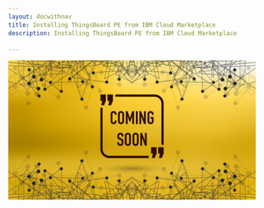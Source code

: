 ```yaml
---
layout: docwithnav
title: Installing ThingsBoard PE from IBM Cloud Marketplace
description: Installing ThingsBoard PE from IBM Cloud Marketplace

---
```


![image](/images/coming-soon.jpg)
